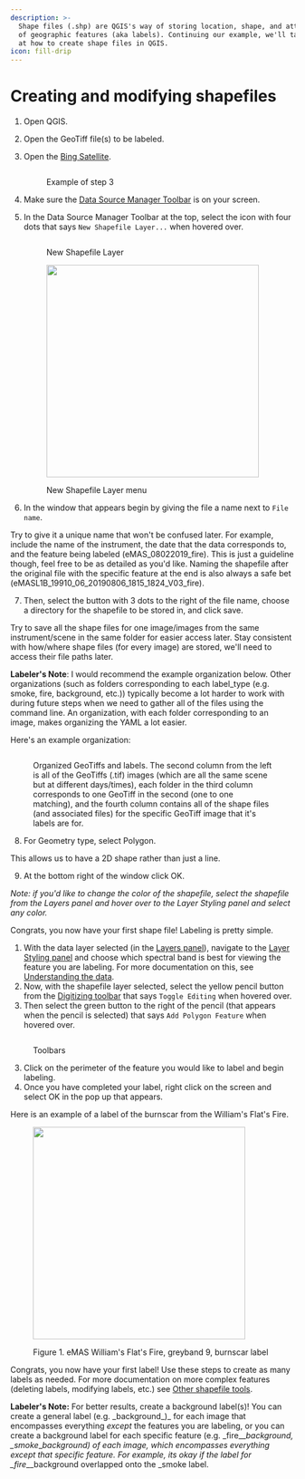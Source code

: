 ```yaml
---
description: >-
  Shape files (.shp) are QGIS's way of storing location, shape, and attributes
  of geographic features (aka labels). Continuing our example, we'll take a look
  at how to create shape files in QGIS.
icon: fill-drip
---
```


# Creating and modifying shapefiles

1. Open QGIS.
2. Open the GeoTiff file(s) to be labeled.
3.  Open the [Bing Satellite](qgis-configuration.md).



    <figure><img src="../../../.gitbook/assets/Screenshot 2024-08-13 at 12.11.09 PM.png" alt=""><figcaption><p>Example of step 3</p></figcaption></figure>
4. Make sure the [Data Source Manager Toolbar](qgis-configuration.md) is on your screen.
5.  In the Data Source Manager Toolbar at the top, select the icon with four dots that says `New Shapefile Layer...` when hovered over.



    <figure><img src="../../../.gitbook/assets/Screenshot 2024-08-15 at 12.00.55 PM.png" alt=""><figcaption><p>New Shapefile Layer</p></figcaption></figure>



    <figure><img src="../../../.gitbook/assets/Screenshot 2024-10-18 at 12.46.43 PM.png" alt="" width="375"><figcaption><p>New Shapefile Layer menu</p></figcaption></figure>
6. In the window that appears begin by giving the file a name next to `File name`.&#x20;

Try to give it a unique name that won't be confused later. For example, include the name of the instrument, the date that the data corresponds to, and the feature being labeled (eMAS\_08022019\_fire). This is just a guideline though, feel free to be as detailed as you'd like. Naming the shapefile after the original file with the specific feature at the end is also always a safe bet (eMASL1B\_19910\_06\_20190806\_1815\_1824\_V03\_fire).

7. Then, select the button with 3 dots to the right of the file name, choose a directory for the shapefile to be stored in, and click save.&#x20;

Try to save all the shape files for one image/images from the same instrument/scene in the same folder for easier access later. Stay consistent with how/where shape files (for every image) are stored, we'll need to access their file paths later.

**Labeler's Note**: I would recommend the example organization below. Other organizations (such as folders corresponding to each label\_type (e.g. smoke, fire, background, etc.)) typically become a lot harder to work with during future steps when we need to gather all of the files using the command line. An organization, with each folder corresponding to an image, makes organizing the YAML a lot easier.

Here's an example organization:

<figure><img src="../../../.gitbook/assets/Screenshot 2024-10-24 at 7.08.28 PM.png" alt=""><figcaption><p>Organized GeoTiffs and labels. The second column from the left is all of the GeoTiffs (.tif) images (which are all the same scene but at different days/times), each folder in the third column corresponds to one GeoTiff in the second (one to one matching), and the fourth column contains all of the shape files (and associated files) for the specific GeoTiff image that it's labels are for.</p></figcaption></figure>

8. For Geometry type, select Polygon.&#x20;

This allows us to have a 2D shape rather than just a line.

9. At the bottom right of the window click OK.&#x20;

_Note: if you'd like to change the color of the shapefile, select the shapefile from the Layers panel and hover over to the Layer Styling panel and select any color._

Congrats, you now have your first shape file! Labeling is pretty simple.

1. With the data layer selected (in the [Layers panel](qgis-configuration.md)), navigate to the [Layer Styling panel](qgis-configuration.md) and choose which spectral band is best for viewing the feature you are labeling. For more documentation on this, see [Understanding the data](understanding-the-data.md).
2. Now, with the shapefile layer selected, select the yellow pencil button from the [Digitizing toolbar](qgis-configuration.md) that says `Toggle Editing` when hovered over.
3. Then select the green button to the right of the pencil (that appears when the pencil is selected) that says `Add Polygon Feature` when hovered over.&#x20;

<figure><img src="../../../.gitbook/assets/Screenshot 2024-10-18 at 1.07.14 PM.png" alt=""><figcaption><p>Toolbars</p></figcaption></figure>

3. Click on the perimeter of the feature you would like to label and begin labeling.
4. Once you have completed your label, right click on the screen and select OK in the pop up that appears.&#x20;

Here is an example of a label of the burnscar from the William's Flat's Fire.

<figure><img src="../../../.gitbook/assets/Screenshot 2024-10-18 at 1.18.57 PM.png" alt="" width="375"><figcaption><p>Figure 1. eMAS William's Flat's Fire, greyband 9, burnscar label</p></figcaption></figure>

Congrats, you now have your first label! Use these steps to create as many labels as needed. For more documentation on more complex features (deleting labels, modifying labels, etc.) see [Other shapefile tools](other-shapefile-tools.md).

**Labeler's Note:** For better results, create a background label(s)! You can create a general label (e.g. \_background_)_ for each image that encompasses everything _except_ the features you are labeling, or you can create a background label for each specific feature (e.g. \_fire_\__background, \_smoke_\__background) of each image, which encompasses everything _except_ that specific feature. For example, its okay if the label for \_fire_\__background overlapped onto the \_smoke label.
